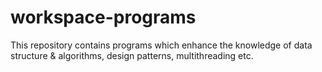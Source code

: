 # workspace-programs
This repository contains programs which enhance the knowledge of data structure & algorithms, design patterns, multithreading etc.
